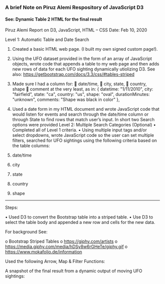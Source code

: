### A brief Note on Piruz Alemi Respository of JavaScript D3
#### See: Dynamic Table 2 HTML for the final result

Piruz Alemi
Report on D3, JavaScript, HTML – CSS 
Date: Feb 10, 2020

Level 1: Automatic Table and Date Search 

1.	Created a basic HTML web page. (I built my own signed custom page!).

2.	Using the UFO dataset provided in the form of an array of JavaScript objects, wrote code that appends a table to my web page and then adds new rows of data for each UFO sighting dynamically utiolizing D3. See also:
https://getbootstrap.com/docs/3.3/css/#tables-striped

3.	Made sure I had a column for:
	date/time, 
	city, state, 
	country, shape
	comment
 at the very least, as in:
{
    datetime: "1/11/2010",
    city: "fairfield",
    state: "ca",
    country: "us",
    shape: "oval",
    durationMinutes: "unknown",
    comments: "Shape was black in color"
  },

4.	Used a date form in my HTML document and wrote JavaScript code that would listen for events and search through the date/time column or through State to find rows that match user’s input. In short two Search options were provided
Level 2: Multiple Search Categories (Optional)
•	Completed all of Level 1 criteria.
•	Using multiple input tags and/or select dropdowns, wrote JavaScript code so the user can set multiple filters, searched for UFO sightings using the following criteria based on the table columns:

1.	date/time
2.	city
3.	state
4.	country
5.	shape
________________________________________________________________________________________________


Steps:

•	Used D3 to convert the Bootstrap table into a striped table.
•	Use D3 to select the table body and appended a new row and cells for the new data.

For background See:

o	Bootstrap Striped Tables
o	https://giphy.com/artists
o	https://media.giphy.com/media/hDSy8w6rGHeTe/giphy.gif
o	https://www.mokafolio.de/information

Used the following Arrow, Map & Filter Functions:



 

A snapshot of the final result from a dynamic output of moving UFO sightings:

